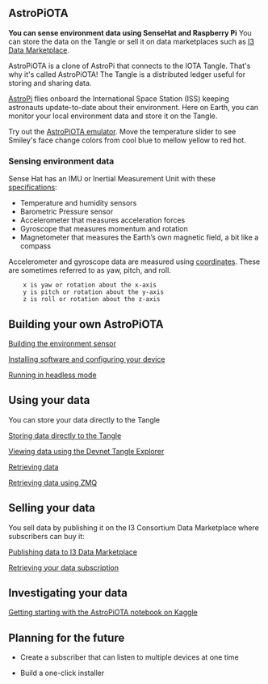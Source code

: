 ## AstroPiOTA

<b>You can sense environment data using SenseHat and Raspberry Pi</b>  You can store the data on the Tangle or sell it on data marketplaces such as [I3 Data Marketplace](http://ec2-18-217-227-236.us-east-2.compute.amazonaws.com:8000/).

AstroPiOTA is a clone of AstroPi that connects to the IOTA Tangle.  That's why it's called AstroPiOTA!  The Tangle is a distributed ledger useful for storing and sharing data.  

[AstroPi](https://www.nasa.gov/mission_pages/station/research/experiments/2429.html) flies onboard the International Space Station (ISS) keeping astronauts update-to-date about their environment. 
  Here on Earth, you can monitor your local environment data and store it on the Tangle.  

Try out the [AstroPiOTA emulator](http://www.nelsonglobalgeek.com/I3/Phase1/AstroPiOTAemulator.htm).  Move the temperature slider to see Smiley's face change colors from cool blue to mellow yellow to red hot.

### Sensing environment data

Sense Hat has an IMU or Inertial Measurement Unit with these [specifications](SenseHatSpecs.md):

- Temperature and humidity sensors
- Barometric Pressure sensor
- Accelerometer that measures acceleration forces
- Gyroscope that measures momentum and rotation
- Magnetometer that measures the Earth’s own magnetic field, a bit like a compass

Accelerometer and gyroscope data are measured using [coordinates](https://en.wikipedia.org/wiki/Euler_angles).  These are sometimes referred to as yaw, pitch, and roll.

        x is yaw or rotation about the x-axis
        y is pitch or rotation about the y-axis
        z is roll or rotation about the z-axis
        

## Building your own AstroPiOTA

[Building the environment sensor](BuildIT.md)

[Installing software and configuring your device](InstallIT.md)

[Running in headless mode](Headless.md)

## Using your data

You can store your data directly to the Tangle

[Storing data directly to the Tangle](direct2Tangle.md)

[Viewing data using the Devnet Tangle Explorer](https://devnet.thetangle.org/)

[Retrieving data]()

[Retrieving data using ZMQ](zmq_listener.md)


## Selling your data
You sell data by publishing it on the I3 Consortium Data Marketplace where subscribers can buy it:

[Publishing data to I3 Data Marketplace](I3-publish.md)

[Retrieving your data subscription](I3-subscribe.md)

## Investigating your data

[Getting starting with the AstroPiOTA notebook on Kaggle](https://www.kaggle.com/nelsondata/astropiota-weather-los-angeles)

## Planning for the future

- Create a subscriber that can listen to multiple devices at one time

- Build a one-click installer
